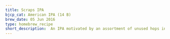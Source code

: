 ```yaml
---
title: Scraps IPA
bjcp_cat: American IPA (14 B)
brew_date: 05 Jun 2016
type: homebrew_recipe
short_description:  An IPA motivated by an assortment of unused hops in my freezer
---
```

